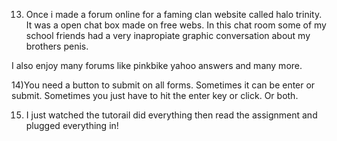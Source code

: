 13) Once i made a forum online for a faming clan website called halo trinity. It was a open chat box made on free webs. In this chat room some of my school friends had a very inapropiate graphic conversation about my brothers penis.

I also enjoy many forums like pinkbike yahoo answers and many more.

14)You need a button to submit on all forms. Sometimes it can be enter or submit. Sometimes you just have to hit the enter key or click. Or both. 

15) I just watched the tutorail did everything then read the assignment and plugged everything in!
